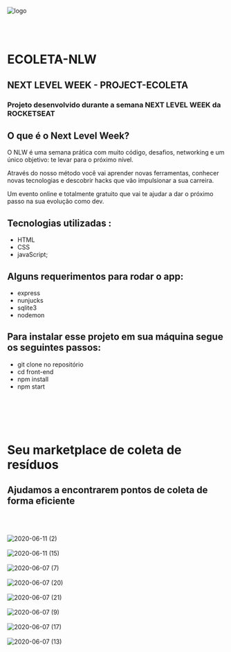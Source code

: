
![logo](https://raw.githubusercontent.com/SenaBel/nlw-ecoleta-rocketseat/41c16a82c2219a3fe3579cf805a0f2bd7a0254d3/front-end/public/icones/logo.svg)

</br>
</br>

# ECOLETA-NLW

## NEXT LEVEL WEEK - PROJECT-ECOLETA
### Projeto desenvolvido durante a semana NEXT LEVEL WEEK  da ROCKETSEAT

 ## O que é o Next Level Week?
O NLW é uma semana prática com muito código, desafios, networking e um único objetivo: te levar para o próximo nível.

Através do nosso método você vai aprender novas ferramentas, conhecer novas tecnologias e descobrir hacks que vão impulsionar a sua carreira.

Um evento online e totalmente gratuito que vai te ajudar a dar o próximo passo na sua evolução como dev.


## Tecnologias utilizadas :
- HTML
- CSS
- javaScript;

## Alguns requerimentos para rodar o app:
 - express
 - nunjucks
 - sqlite3
 - nodemon

 ## Para instalar esse projeto em sua máquina segue os seguintes passos:
 - git clone no repositório
 - cd front-end
 - npm install
 - npm start
 
 </br>
 </br>
 </br>
 </br>

# Seu marketplace de coleta de resíduos
## Ajudamos a encontrarem pontos de coleta de forma eficiente
</br>
</br>


![2020-06-11 (2)](https://raw.githubusercontent.com/SenaBel/nlw-ecoleta-rocketseat/master/front-end/images-git/home.png)
</br>
</br>
![2020-06-11 (15)](https://raw.githubusercontent.com/SenaBel/nlw-ecoleta-rocketseat/master/front-end/images-git/home-responsivo.png)
</br>
</br>
![2020-06-07 (7)](https://raw.githubusercontent.com/SenaBel/nlw-ecoleta-rocketseat/master/front-end/images-git/cadastro.png)
</br>
</br>
![2020-06-07 (20)](https://raw.githubusercontent.com/SenaBel/nlw-ecoleta-rocketseat/master/front-end/images-git/cadastro-responsivo.png)
</br>
</br>
![2020-06-07 (21)](https://raw.githubusercontent.com/SenaBel/nlw-ecoleta-rocketseat/master/front-end/images-git/itens-coleta.png)
</br>
</br>
![2020-06-07 (9)](https://raw.githubusercontent.com/SenaBel/nlw-ecoleta-rocketseat/master/front-end/images-git/cad%20concluido.png)
</br>
</br>
![2020-06-07 (17)](https://raw.githubusercontent.com/SenaBel/nlw-ecoleta-rocketseat/master/front-end/images-git/pesquisa.png)
</br>
</br>
![2020-06-07 (13)](https://raw.githubusercontent.com/SenaBel/nlw-ecoleta-rocketseat/master/front-end/images-git/resultado%20cad.png)
</br>
</br>







